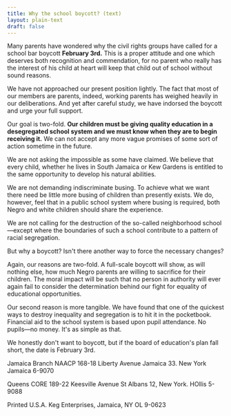 ```yaml
---
title: Why the school boycott? (text)
layout: plain-text
draft: false
---
```


Many parents have wondered why the civil rights groups have called for a school bar boycott **February 3rd.** This is a proper attitude and one which deserves both recognition and commendation, for no parent who really has the interest of his child at heart will keep that child out of school without sound reasons.

We have not approached our present position lightly. The fact that most of our members are parents, indeed, working parents has weighed heavily in our deliberations. And yet after careful study, we have indorsed the boycott and urge your full support.

Our goal is two-fold. **Our children must be giving quality education in a desegregated school system and we must know when they are to begin receiving it.** We can not accept any more vague promises of some sort of action sometime in the future.

We are not asking the impossible as some have claimed. We believe that every child, whether he lives in South Jamaica or Kew Gardens is entitled to the same opportunity to develop his natural abilities.

We are not demanding indiscriminate busing. To achieve what we want there need be little more busing of children than presently exists. We do, however, feel that in a public school system where busing is required, both Negro and white children should share the experience.

We are not calling for the destruction of the so-called neighborhood school—except where the boundaries of such a school contribute to a pattern of racial segregation.

But why a boycott? Isn't there another way to force the necessary changes?

Again, our reasons are two-fold. A full-scale boycott will show, as will nothing else, how much Negro parents are willing to sacrifice for their children. The moral impact will be such that no person in authority will ever again fail to consider the determination behind our fight for equality of educational opportunities.

Our second reason is more tangible. We have found that one of the quickest ways to destroy inequality and segregation is to hit it in the pocketbook. Financial aid to the school system is based upon pupil attendance. No pupils—no money. It's as simple as that.

We honestly don't want to boycott, but if the board of education's plan fall short, the date is February 3rd.

Jamaica Branch NAACP
168-18 Liberty Avenue
Jamaica 33. New York
Jamaica 6-9070

Queens CORE
189-22 Keesville Avenue
St Albans 12, New York.
HOllis 5-9088

Printed U.S.A. Keg Enterprises, Jamaica, NY OL 9-0623
